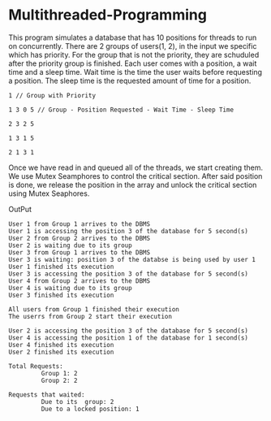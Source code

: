 # Multithreaded-Programming
This program simulates a database that has 10 positions for threads to run on concurrently. There are 2 groups of users(1, 2), in the input we specific which has priority. For the group that is not the priority, they are schuduled after the priority group is finished. Each user comes with a position, a wait time and a sleep time. Wait time is the time the user waits before requesting a position. The sleep time is the requested amount of time for a position.

```
1 // Group with Priority

1 3 0 5 // Group - Position Requested - Wait Time - Sleep Time

2 3 2 5

1 3 1 5

2 1 3 1
```
Once we have read in and queued all of the threads, we start creating them. We use Mutex Seamphores to control the critical section. After said position is done, we release the position in the array and unlock the critical section using Mutex Seaphores.

OutPut
```
User 1 from Group 1 arrives to the DBMS
User 1 is accessing the position 3 of the database for 5 second(s)
User 2 from Group 2 arrives to the DBMS
User 2 is waiting due to its group
User 3 from Group 1 arrives to the DBMS
User 3 is waiting: position 3 of the databse is being used by user 1
User 1 finished its execution
User 3 is accessing the position 3 of the database for 5 second(s)
User 4 from Group 2 arrives to the DBMS
User 4 is waiting due to its group
User 3 finished its execution

All users from Group 1 finished their execution
The userrs from Group 2 start their execution

User 2 is accessing the position 3 of the database for 5 second(s)
User 4 is accessing the position 1 of the database for 1 second(s)
User 4 finished its execution
User 2 finished its execution

Total Requests:
         Group 1: 2
         Group 2: 2

Requests that waited:
         Due to its  group: 2
         Due to a locked position: 1
```
